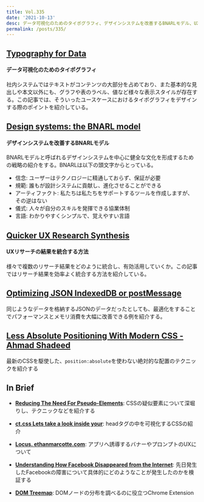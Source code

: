 ```yaml
---
title: Vol.335
date: '2021-10-13'
desc: データ可視化のためのタイポグラフィ、デザインシステムを改善するBNARLモデル、UXリサーチの結果を統合する方法、ほか計10リンク
permalink: /posts/335/
---
```


## [Typography for Data](https://medium.com/tap-to-dismiss/typography-for-data-c760e73367e0)
#### データ可視化のためのタイポグラフィ

社内システムではテキストがコンテンツの大部分を占めており、また基本的な見出しや本文以外にも、グラフや表のラベル、値など様々な表示スタイルが存在する。この記事では、そういったユースケースにおけるタイポグラフィをデザインする際のポイントを紹介している。


## [Design systems: the BNARL model](https://uxdesign.cc/the-bnarl-model-5f72b3c7e46c)
#### デザインシステムを改善するBNARLモデル

BNARLモデルと呼ばれるデザインシステムを中心に健全な文化を形成するための戦略の紹介をする。BNARLは以下の頭文字からとっている。

- 信念: ユーザーはテクノロジーに精通しておらず、保証が必要
- 規範: 誰もが設計システムに貢献し、進化させることができる
- アーティファクト: 私たちは私たちをサポートするツールを作成しますが、その逆はない
- 儀式: 人々が自分のスキルを発揮できる協業体制
- 言語: わかりやすくシンプルで、覚えやすい言語

## [Quicker UX Research Synthesis](https://uxtools.co/blog/quicker-ux-research-synthesis/)
#### UXリサーチの結果を統合する方法

様々で複数のリサーチ結果をどのように統合し、有効活用していくか。この記事ではリサーチ結果を効率よく統合する方法を紹介している。

## [Optimizing JSON IndexedDB or postMessage](https://webreflection.medium.com/optimizing-json-indexeddb-or-postmessage-698112860899)

同じようなデータを格納するJSONのデータだったとしても、最適化をすることでパフォーマンスとメモリ消費を大幅に改善できる例を紹介する。


## [Less Absolute Positioning With Modern CSS - Ahmad Shadeed](https://ishadeed.com/article/less-absolute-positioning-modern-css/)

最新のCSSを駆使した、`position:absolute`を使わない絶対的な配置のテクニックを紹介する



## In Brief

- **[Reducing The Need For Pseudo-Elements](https://www.smashingmagazine.com/2021/09/reducing-need-pseudo-elements/)**: CSSの疑似要素について深堀りし、テクニックなどを紹介する

- **[ct.css  Lets take a look inside your](https://csswizardry.com/ct/)**: headタグの中を可視化するCSSの紹介

- **[Locus. ethanmarcotte.com](https://ethanmarcotte.com/wrote/locus/)**: アプリへ誘導するバナーやプロンプトのUXについて

- **[Understanding How Facebook Disappeared from the Internet](https://blog.cloudflare.com/october-2021-facebook-outage/)**: 先日発生したFacebookの障害について具体的にどのようなことが発生したのかを検証する

- **[DOM Treemap](https://chrome.google.com/webstore/detail/dom-treemap/albnoggfgnooeefdjpncieecohhblonh#85&utm_medium=email&utm_term=0_7cba5dc7bd-3aaa8cf047-1384953136)**: DOMノードの分布を調べるのに役立つChrome Extension
